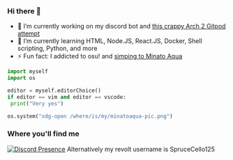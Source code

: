 ### Hi there 👋

- 🔭 I’m currently working on my discord bot and [this crappy Arch 2 Gitpod attempt](https://github.com/sprucecellodev125/archlinux-on-gitpod)
- 🌱 I’m currently learning HTML, Node.JS, React.JS, Docker, Shell scripting, Python, and more
- ⚡ Fun fact: I addicted to osu! and [simping to Minato Aqua](https://user-images.githubusercontent.com/91181632/185744125-5ffaf0d7-c842-4550-96da-d5e0eab5fcac.png)

```python
import myself
import os

editor = myself.editorChoice()
if editor == vim and editor == vscode:
 print("Very yes")

os.system("xdg-open /where/is/my/minatoaqua-pic.png")
```

### Where you'll find me
[![Discord Presence](https://lanyard.cnrad.dev/api/899869470145802260)](https://discord.com/users/899869470145802260)
Alternatively my revolt username is SpruceCello125
